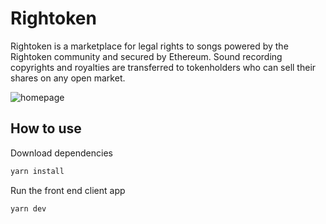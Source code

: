 # Rightoken

Rightoken is a marketplace for legal rights to songs powered by the Rightoken community and secured by Ethereum. Sound recording copyrights and royalties are transferred to tokenholders who can sell their shares on any open market.

![homepage](https://raw.githubusercontent.com/max-andrew/rightoken/main/public/homepage.png)

## How to use

Download dependencies
```bash
yarn install
```

Run the front end client app
```bash
yarn dev
```